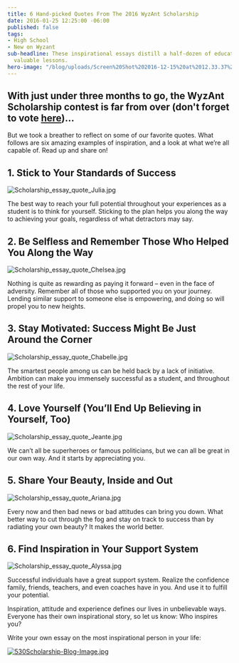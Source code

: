 ```yaml
---
title: 6 Hand-picked Quotes From The 2016 WyzAnt Scholarship
date: 2016-01-25 12:25:00 -06:00
published: false
tags:
- High School
- New on Wyzant
sub-headline: These inspirational essays distill a half-dozen of education’s most
  valuable lessons.
hero-image: "/blog/uploads/Screen%20Shot%202016-12-15%20at%2012.33.37%20PM%20(1).png"
---
```


## With just under three months to go, the WyzAnt Scholarship contest is far from over (don't forget to vote [here](https://www.wyzant.com/scholarships/SubmittedEssays))...

But we took a breather to reflect on some of our favorite quotes. What follows are six amazing examples of inspiration, and a look at what we’re all capable of.  Read up and share on!

## 1. Stick to Your Standards of Success

![Scholarship_essay_quote_Julia.jpg](/blog/uploads/Scholarship_essay_quote_Julia.jpg)

The best way to reach your full potential throughout your experiences as a student is to think for yourself. Sticking to the plan helps you along the way to achieving your goals, regardless of what detractors may say.

## 2. Be Selfless and Remember Those Who Helped You Along the Way

![Scholarship_essay_quote_Chelsea.jpg](/blog/uploads/Scholarship_essay_quote_Chelsea.jpg)

Nothing is quite as rewarding as paying it forward – even in the face of adversity. Remember all of those who supported you on your journey. Lending similar support to someone else is empowering, and doing so will propel you to new heights.

## 3. Stay Motivated: Success Might Be Just Around the Corner

![Scholarship_essay_quote_Chabelle.jpg](/blog/uploads/Scholarship_essay_quote_Chabelle.jpg)

The smartest people among us can be held back by a lack of initiative.  Ambition can make you immensely successful as a student, and throughout the rest of your life.

## 4. Love Yourself (You’ll End Up Believing in Yourself, Too)

![Scholarship_essay_quote_Jeante.jpg](/blog/uploads/Scholarship_essay_quote_Jeante.jpg)

We can’t all be superheroes or famous politicians, but we can all be great in our own way. And it starts by appreciating you.

## 5. Share Your Beauty, Inside and Out

![Scholarship_essay_quote_Ariana.jpg](/blog/uploads/Scholarship_essay_quote_Ariana.jpg)

Every now and then bad news or bad attitudes can bring you down. What better way to cut through the fog and stay on track to success than by radiating your own beauty? It makes the world better.

## 6. Find Inspiration in Your Support System

![Scholarship_essay_quote_Alyssa.jpg](/blog/uploads/Scholarship_essay_quote_Alyssa.jpg)

Successful individuals have a great support system. Realize the confidence family, friends, teachers, and even coaches have in you. And use it to fulfill your potential.

Inspiration, attitude and experience defines our lives in unbelievable ways. Everyone has their own inspirational story, so let us know: Who inspires you?

Write your own essay on the most inspirational person in your life:

[![530Scholarship-Blog-Image.jpg](/blog/uploads/530Scholarship-Blog-Image.jpg)](https://www.wyzant.com/scholarships/)